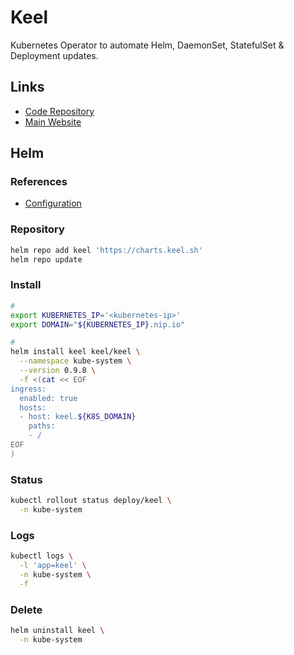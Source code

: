 # Keel

Kubernetes Operator to automate Helm, DaemonSet, StatefulSet & Deployment updates.

## Links

- [Code Repository](https://github.com/keel-hq/keel)
- [Main Website](https://keel.sh/)

## Helm

### References

- [Configuration](https://github.com/keel-hq/keel/tree/master/chart/keel#configuration)

### Repository

```sh
helm repo add keel 'https://charts.keel.sh'
helm repo update
```

### Install

```sh
#
export KUBERNETES_IP='<kubernetes-ip>'
export DOMAIN="${KUBERNETES_IP}.nip.io"

#
helm install keel keel/keel \
  --namespace kube-system \
  --version 0.9.8 \
  -f <(cat << EOF
ingress:
  enabled: true
  hosts:
  - host: keel.${K8S_DOMAIN}
    paths:
    - /
EOF
)
```

### Status

```sh
kubectl rollout status deploy/keel \
  -n kube-system
```

### Logs

```sh
kubectl logs \
  -l 'app=keel' \
  -n kube-system \
  -f
```

<!-- ### Secret

```sh
kubectl get secret keel \
  -o jsonpath='{.data.admin-password}' \
  -n keel | \
    base64 -d; echo
``` -->

### Delete

```sh
helm uninstall keel \
  -n kube-system
```
